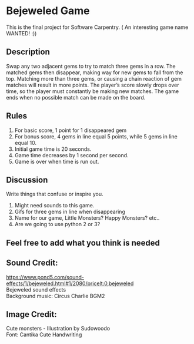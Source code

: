 # Bejeweled Game

This is the final project for Software Carpentry. ( An interesting game name WANTED! :))


## Description 

Swap any two adjacent gems to try to match three gems in a row. The matched gems then disappear, making way for new gems to fall from the top. Matching more than three gems, or causing a chain reaction of gem matches will result in more points. The player’s score slowly drops over time, so the player must constantly be making new matches. The game ends when no possible match can be made on the board.

## Rules

1) For basic score, 1 point for 1 disappeared gem
2) For bonus score, 4 gems in line equal 5 points, while 5 gems in line equal 10.
3) Initial game time is 20 seconds.
4) Game time decreases by 1 second per second.
5) Game is over when time is run out.

## Discussion

Write things that confuse or inspire you.

1) Might need sounds to this game.
2) Gifs for three gems in line when disappearing
3) Name for our game, Little Monsters? Happy Monsters? etc..
4) Are we going to use python 2 or 3?

## Feel free to add what you think is needed

## Sound Credit:
https://www.pond5.com/sound-effects/1/bejeweled.html#1/2080/pricelt:0,bejeweled  
Bejeweled sound effects  
Background music: Circus Charlie BGM2 

## Image Credit:
Cute monsters - Illustration by Sudowoodo  
Font: Cantika Cute Handwriting
